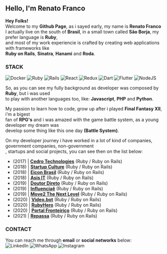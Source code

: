 ## Hello, I'm Renato Franco

**Hey Folks!**<br>
Welcome to my **Github Page**, as i sayed early, my name is **Renato Franco**<br>
I actually live on the south of **Brasil**, in a small town called **São Borja**, 
my prefer language is **Ruby**, <br>and most of my work experiencie is crafted by creating 
web applications with frameworks like<br> **Ruby on Rails**, **Sinatra**, **Hanami** and **Roda**.<br>

### **STACK**
![Docker](https://img.shields.io/badge/docker-%230db7ed.svg?style=for-the-badge&logo=docker&logoColor=white)
![Ruby](https://img.shields.io/badge/ruby-%23CC342D.svg?style=for-the-badge&logo=ruby&logoColor=white)
![Rails](https://img.shields.io/badge/rails-%23CC0000.svg?style=for-the-badge&logo=ruby-on-rails&logoColor=white)
![React](https://img.shields.io/badge/react-%2320232a.svg?style=for-the-badge&logo=react&logoColor=%2361DAFB)
![Redux](https://img.shields.io/badge/redux-%23593d88.svg?style=for-the-badge&logo=redux&logoColor=white)
![Dart](https://img.shields.io/badge/dart-%230175C2.svg?style=for-the-badge&logo=dart&logoColor=white)
![Flutter](https://img.shields.io/badge/Flutter-%2302569B.svg?style=for-the-badge&logo=Flutter&logoColor=white)
![NodeJS](https://img.shields.io/badge/node.js-6DA55F?style=for-the-badge&logo=node.js&logoColor=white)

So, as you can see my fully background as developer was composed by **Ruby**, but i was used<br>
to play with another languages too, like: **Javascript**, **PHP** and **Python**.

My passion to learn how to code, grow up after i played **Final Fantasy XII**, i'm a bigest<br>
fan of **RPG's** and i was amazed with the game battle system, as a young developer my dream was<br>
develop some thing like this one day **(Battle System)**.

On my developer journey i have worked in a lot of kind of companies, government companies, non-government<br>,
startups and social projects, you can see then on the list below:

- (2017) | **[Cedro Technologies](https://www.cedrotech.com/)** (Ruby / Ruby on Rails)
- (2018) | **[Startup Culture](https://startupculture.com.br)** (Ruby / Ruby on Rails)
- (2018) | **[Eicon Brasil](https://www.eicon.com.br/)** (Ruby / Ruby on Rails)
- (2018) | **[Asis IT](https://asisprojetos.com.br/)** (Ruby / Ruby on Rails)
- (2019) | **[Doutor Direto](https://www.doutordireto.com/)** (Ruby / Ruby on Rails)
- (2019) | **[Influenciaê](https://influenciae.com/)** (Ruby / Ruby on Rails)
- (2019) | **[Move2 The Next Level](https://move2.com.br/)** (Ruby / Ruby on Rails)
- (2020) | **[Video.bot](https://video.bot)** (Ruby / Ruby on Rails)
- (2020) | **[RubyHero](https://rubyhero.io)** (Ruby / Ruby on Rails)
- (2020) | **[Portal Fronteiriço](https://portalfronteirico.com)** (Ruby / Ruby on Rails)
- (2021) | **[Repassa](https://repassa.com.br/)** (Ruby / Ruby on Rails)

### **CONTACT**
You can reach me through **email** or **social networks** below:<br>
![LinkedIn](https://img.shields.io/badge/linkedin-%230077B5.svg?style=for-the-badge&logo=linkedin&logoColor=white)
![WhatsApp](https://img.shields.io/badge/WhatsApp-25D366?style=for-the-badge&logo=whatsapp&logoColor=white)
![Instagram](https://img.shields.io/badge/Instagram-%23E4405F.svg?style=for-the-badge&logo=Instagram&logoColor=white)

